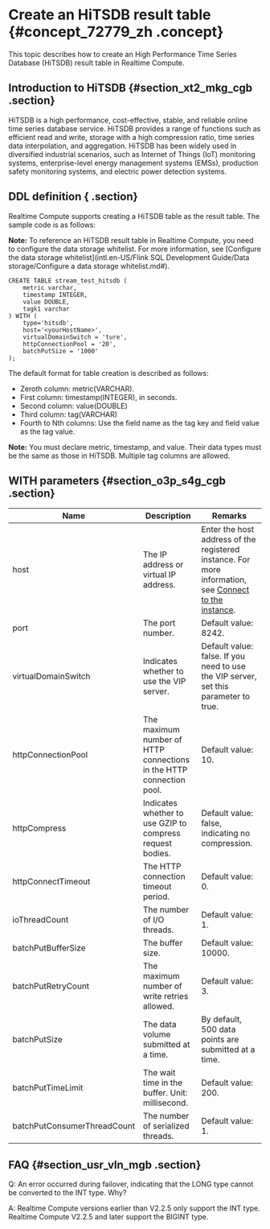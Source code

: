 # Create an HiTSDB result table {#concept_72779_zh .concept}

This topic describes how to create an High Performance Time Series Database \(HiTSDB\) result table in Realtime Compute.

## Introduction to HiTSDB {#section_xt2_mkg_cgb .section}

HiTSDB is a high performance, cost-effective, stable, and reliable online time series database service. HiTSDB provides a range of functions such as efficient read and write, storage with a high compression ratio, time series data interpolation, and aggregation. HiTSDB has been widely used in diversified industrial scenarios, such as Internet of Things \(IoT\) monitoring systems, enterprise-level energy management systems \(EMSs\), production safety monitoring systems, and electric power detection systems.

## DDL definition { .section}

Realtime Compute supports creating a HiTSDB table as the result table. The sample code is as follows:

**Note:** To reference an HiTSDB result table in Realtime Compute, you need to configure the data storage whitelist. For more information, see [Configure the data storage whitelist](intl.en-US/Flink SQL Development Guide/Data storage/Configure a data storage whitelist.md#).

```language-SQL
CREATE TABLE stream_test_hitsdb (
    metric varchar,
    timestamp INTEGER,
    value DOUBLE,
    tagk1 varchar
) WITH (
    type='hitsdb',
    host='<yourHostName>',
    virtualDomainSwitch = 'ture',
    httpConnectionPool = '20',
    batchPutSize = '1000'
);
```

The default format for table creation is described as follows:

-   Zeroth column: metric\(VARCHAR\).
-   First column: timestamp\(INTEGER\), in seconds.
-   Second column: value\(DOUBLE\)
-   Third column: tag\(VARCHAR\)
-   Fourth to Nth columns: Use the field name as the tag key and field value as the tag value.

**Note:** You must declare metric, timestamp, and value. Their data types must be the same as those in HiTSDB. Multiple tag columns are allowed.

## WITH parameters {#section_o3p_s4g_cgb .section}

|Name|Description|Remarks|
|----|-----------|-------|
|host|The IP address or virtual IP address.|Enter the host address of the registered instance. For more information, see [Connect to the instance](https://www.alibabacloud.com/help/doc-detail/56240.htm).|
|port|The port number.|Default value: 8242.|
|virtualDomainSwitch|Indicates whether to use the VIP server.|Default value: false. If you need to use the VIP server, set this parameter to true.|
|httpConnectionPool|The maximum number of HTTP connections in the HTTP connection pool.|Default value: 10.|
|httpCompress|Indicates whether to use GZIP to compress request bodies.|Default value: false, indicating no compression.|
|httpConnectTimeout|The HTTP connection timeout period.|Default value: 0.|
|ioThreadCount|The number of I/O threads.|Default value: 1.|
|batchPutBufferSize|The buffer size.|Default value: 10000.|
|batchPutRetryCount|The maximum number of write retries allowed.|Default value: 3.|
|batchPutSize|The data volume submitted at a time.|By default, 500 data points are submitted at a time.|
|batchPutTimeLimit|The wait time in the buffer. Unit: millisecond.|Default value: 200.|
|batchPutConsumerThreadCount|The number of serialized threads.|Default value: 1.|

## FAQ {#section_usr_vln_mgb .section}

Q: An error occurred during failover, indicating that the LONG type cannot be converted to the INT type. Why?

A: Realtime Compute versions earlier than V2.2.5 only support the INT type. Realtime Compute V2.2.5 and later support the BIGINT type.

